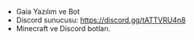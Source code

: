 - Gaia Yazılım ve Bot
- Discord sunucusu: https://discord.gg/tATTVRU4n8
- Minecraft ve Discord botları.
